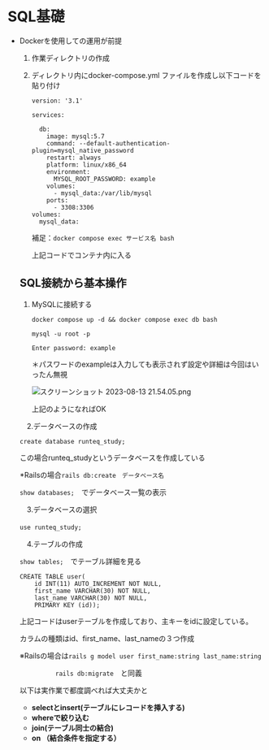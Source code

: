 # SQL基礎

- Dockerを使用しての運用が前提
    1. 作業ディレクトリの作成
    2. ディレクトリ内にdocker-compose.yml ファイルを作成し以下コードを貼り付け
        
        ```
        version: '3.1'
        
        services:
        
          db:
            image: mysql:5.7
            command: --default-authentication-plugin=mysql_native_password
            restart: always
            platform: linux/x86_64
            environment:
              MYSQL_ROOT_PASSWORD: example
            volumes:
              - mysql_data:/var/lib/mysql
            ports:
              - 3308:3306
        volumes:
          mysql_data:
        ```
        
        補足：`docker compose exec サービス名 bash`
        
        上記コードでコンテナ内に入る
        
    
    ## SQL接続から基本操作
    
    1. MySQLに接続する
        
        `docker compose up -d && docker compose exec db bash`
        
        `mysql -u root -p`
        
        `Enter password: example`
        
        ＊パスワードのexampleは入力しても表示されず設定や詳細は今回はいったん無視
        
        ![スクリーンショット 2023-08-13 21.54.05.png](https://s3-us-west-2.amazonaws.com/secure.notion-static.com/8a66c78a-d201-444a-979e-5c395682016f/%E3%82%B9%E3%82%AF%E3%83%AA%E3%83%BC%E3%83%B3%E3%82%B7%E3%83%A7%E3%83%83%E3%83%88_2023-08-13_21.54.05.png)
        
        上記のようになればOK
        
    
    　2.データベースの作成
    
    `create database runteq_study;`
    
    この場合runteq_studyというデータベースを作成している
    
    *Railsの場合`rails db:create　データベース名`
    
    `show databases;`　でデータベース一覧の表示
    
    　3.データベースの選択
    
    `use runteq_study;`　
    
    　4.テーブルの作成
    
    `show tables;`　でテーブル詳細を見る
    
    ```
    CREATE TABLE user(
        id INT(11) AUTO_INCREMENT NOT NULL,
        first_name VARCHAR(30) NOT NULL,
        last_name VARCHAR(30) NOT NULL,
        PRIMARY KEY (id));
    ```
    
    上記コードはuserテーブルを作成しており、主キーをidに設定している。
    
    カラムの種類はid、first_name、last_nameの３つ作成
    
    ※Railsの場合は`rails g model user first_name:string last_name:string`
    
    　　　　　`rails db:migrate`　と同義
    
    以下は実作業で都度調べれば大丈夫かと
    
    - ****selectとinsert(テーブルにレコードを挿入する)****
    - ****whereで絞り込む****
    - ****join(テーブル同士の結合)****
    - ****on （結合条件を指定する）****